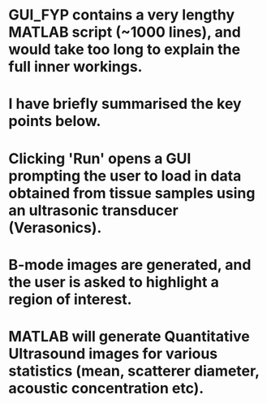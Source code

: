 # GUI_FYP contains a very lengthy MATLAB script (~1000 lines), and would take too long to explain the full inner workings.
# I have briefly summarised the key points below.
# Clicking 'Run' opens a GUI prompting the user to load in data obtained from tissue samples using an ultrasonic transducer (Verasonics).
# B-mode images are generated, and the user is asked to highlight a region of interest.
# MATLAB will generate Quantitative Ultrasound images for various statistics (mean, scatterer diameter, acoustic concentration etc). 
